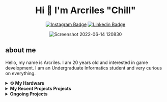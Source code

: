 <h1  align="center">Hi
👋 I'm Arcriles "Chill"</h1>

<div align="center">

[![Instagram Badge](https://img.shields.io/badge/-Instagram-e4405f?style=flat-square&logo=Instagram&logoColor=white)](https://instagram.com/chill_arcriles/) [![Linkedin Badge](https://img.shields.io/badge/-LinkedIn-0e76a8?style=flat-square&logo=Linkedin&logoColor=white)](https://linkedin.com/in/arcriles/) 

</div>

<div align="center">
	
![Screenshot 2022-06-14 120830](https://user-images.githubusercontent.com/30470009/182111691-5c495c67-58cc-4c91-a16c-f63903a56cca.png)

</div>


## about me
Hello, my name is Arcriles. I am 20 years old and interested in game development. I am an Undergraduate Informatics student and very curious on everything.


<details>	
  <br />
  <summary><b>⚙️ My Hardware</b></summary>
  	<ul>
  	    <li><b>OS:</b> Linux </li>
	    <li><b>Laptop: </b> Asus TUF A15 Ryzen 5 4800H</li>
  	    <li><b>Browser: </b> Microsoft Edge</li>
	    <li><b>Code Editor:</b> Visual Studio Code</li>
	</ul>	
</details>

<details>
  <summary><b>My Recent Projects Projects</b></summary>

  <br />
  <table>
    <thead align="center">
      <tr border: none;>
        <td><b>💻 Projects</b></td>
      </tr>
    </thead>
    <tbody>
      <tr>
	     <td><a href="https://github.com/arcriles/TugasAkhirAI"><b> Face Detection</b></a></td>
      </tr>
      <tr>
	     <td><a href="https://github.com/arcriles/JoPhoto"><b>JoPhoto</b></a></td>
      </tr>
      <tr>
	     <td><a href="http://bookinghotel.epizy.com/?i=1"><b>BOOK A HOTEL</b></a></td>
      </tr>
      <tr>
	     <td><a href="https://pemwebrental.000webhostapp.com/"><b>GAME RENTALS</b></a></td>
      </tr>
       <tr>
	     <td><a href="https://umn.itch.io/stranded"><b>Stranded</b></a></td>
      </tr>
       <tr>
	     <td><a href="https://arcriles.itch.io/idle-slayer"><b>Idle Slayer </b></a></td>
      </tr>
      
   </tbody>
  </table>
  <br />
</details>
 
<details>	
  <br />
  <summary><b> Ongoing Projects</b></summary>
  	<ul>
  	    <li><b>HTB writeups</b> my personal writeups for my CV</li>
  	    <li><b>My own Website</b> my personal Website</li>
  	    <li><b>Blockchain Website</b> Website that implements Blockchain and Cryptocurrency</li>
	</ul>	
</details>
